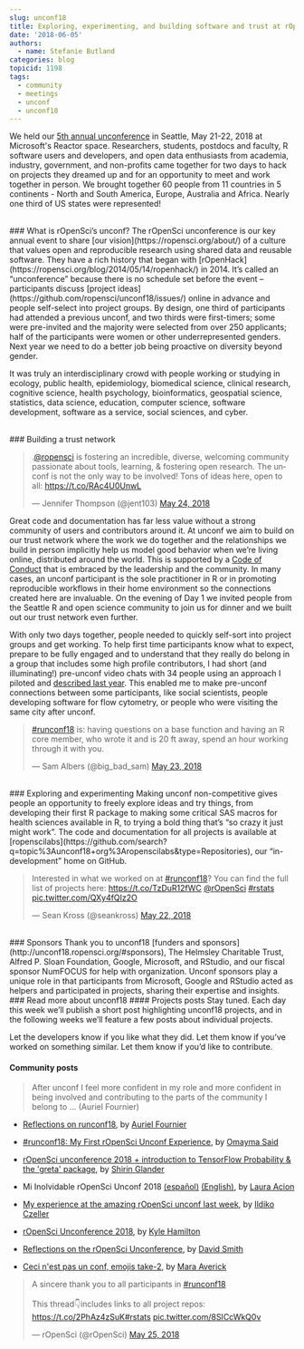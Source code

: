 ```yaml
---
slug: unconf18
title: Exploring, experimenting, and building software and trust at rOpenSci’s unconf18
date: '2018-06-05'
authors:
  - name: Stefanie Butland
categories: blog
topicid: 1198
tags:
  - community
  - meetings
  - unconf
  - unconf18
---
```

We held our [5th annual unconference](http://unconf18.ropensci.org/) in Seattle, May 21-22, 2018 at Microsoft's Reactor space. Researchers, students, postdocs and faculty, R software users and developers, and open data enthusiasts from academia, industry, government, and non-profits came together for two days to hack on projects they dreamed up and for an opportunity to meet and work together in person. We brought together 60 people from 11 countries in 5 continents - North and South America, Europe, Australia and Africa. Nearly one third of US states were represented!

</br>
### What is rOpenSci’s unconf?
The rOpenSci unconference is our key annual event to share [our vision](https://ropensci.org/about/) of a culture that values open and reproducible research using shared data and reusable software. They have a rich history that began with [rOpenHack](https://ropensci.org/blog/2014/05/14/ropenhack/) in 2014. It’s called an “unconference” because there is no schedule set before the event – participants discuss [project ideas](https://github.com/ropensci/unconf18/issues/) online in advance and people self-select into project groups. By design, one third of participants had attended a previous unconf, and two thirds were first-timers; some were pre-invited and the majority were selected from over 250 applicants; half of the participants were women or other underrepresented genders. Next year we need to do a better job being proactive on diversity beyond gender.

It was truly an interdisciplinary crowd with people working or studying in ecology, public health, epidemiology, biomedical science, clinical research, cognitive science, health psychology, bioinformatics, geospatial science, statistics, data science, education, computer science, software development, software as a service, social sciences, and cyber.

</br>
### Building a trust network

<blockquote class="twitter-tweet" data-conversation="none" data-cards="hidden" data-partner="tweetdeck"><p lang="en" dir="ltr">.<a href="https://twitter.com/rOpenSci?ref_src=twsrc%5Etfw">@ropensci</a> is fostering an incredible, diverse, welcoming community passionate about tools, learning, &amp; fostering open research. The unconf is not the only way to be involved! Tons of ideas here, open to all: <a href="https://t.co/RAc4U0UnwL">https://t.co/RAc4U0UnwL</a></p>&mdash; Jennifer Thompson (@jent103) <a href="https://twitter.com/jent103/status/999667923651358721?ref_src=twsrc%5Etfw">May 24, 2018</a></blockquote>

Great code and documentation has far less value without a strong community of users and contributors around it. At unconf we aim to build on our trust network where the work we do together and the relationships we build in person implicitly help us model good behavior when we’re living online, distributed around the world. This is supported by a [Code of Conduct](https://ropensci.org/coc/) that is embraced by the leadership and the community. In many cases, an unconf participant is the sole practitioner in R or in promoting reproducible workflows in their home environment so the connections created here are invaluable. On the evening of Day 1 we invited people from the Seattle R and open science community to join us for dinner and we built out our trust network even further.

With only two days together, people needed to quickly self-sort into project groups and get working. To help first time participants know what to expect, prepare to be fully engaged and to understand that they really do belong in a group that includes some high profile contributors, I had short (and illuminating!) pre-unconf video chats with 34 people using an approach I piloted and [described last year](https://ropensci.org/blog/2017/12/01/unconf-welcome/). This enabled me to make pre-unconf connections between some participants, like social scientists, people developing software for flow cytometry, or people who were visiting the same city after unconf.

<blockquote class="twitter-tweet" data-lang="en"><p lang="en" dir="ltr"><a href="https://twitter.com/hashtag/runconf18?src=hash&amp;ref_src=twsrc%5Etfw">#runconf18</a> is: having questions on a base function and having an R core member, who wrote it and is 20 ft away, spend an hour working through it with you.</p>&mdash; Sam Albers (@big_bad_sam) <a href="https://twitter.com/big_bad_sam/status/999283165213540352?ref_src=twsrc%5Etfw">May 23, 2018</a></blockquote>

</br>
### Exploring and experimenting
Making unconf non-competitive gives people an opportunity to freely explore ideas and try things, from developing their first R package to making some critical SAS macros for health sciences available in R, to trying a bold thing that’s “so crazy it just might work”. The code and documentation for all projects is available at [ropenscilabs](https://github.com/search?q=topic%3Aunconf18+org%3Aropenscilabs&type=Repositories), our “in-development” home on GitHub.
</br>

<blockquote class="twitter-tweet" data-partner="tweetdeck"><p lang="en" dir="ltr">Interested in what we worked on at <a href="https://twitter.com/hashtag/runconf18?src=hash&amp;ref_src=twsrc%5Etfw">#runconf18</a>? You can find the full list of projects here: <a href="https://t.co/TzDuR12fWC">https://t.co/TzDuR12fWC</a> <a href="https://twitter.com/rOpenSci?ref_src=twsrc%5Etfw">@rOpenSci</a> <a href="https://twitter.com/hashtag/rstats?src=hash&amp;ref_src=twsrc%5Etfw">#rstats</a> <a href="https://t.co/QXy4fQIz2O">pic.twitter.com/QXy4fQIz2O</a></p>&mdash; Sean Kross (@seankross) <a href="https://twitter.com/seankross/status/999073432494006273?ref_src=twsrc%5Etfw">May 22, 2018</a></blockquote>

</br>
### Sponsors
Thank you to unconf18 [funders and sponsors](http://unconf18.ropensci.org/#sponsors), The Helmsley Charitable Trust, Alfred P. Sloan Foundation, Google, Microsoft, and RStudio, and our fiscal sponsor NumFOCUS for help with organization. Unconf sponsors play a unique role in that participants from Microsoft, Google and RStudio acted as helpers and participated in projects, sharing their expertise and insights.

</br>
### Read more about unconf18
#### Projects posts
Stay tuned. Each day this week we’ll publish a short post highlighting unconf18 projects, and in the following weeks we’ll feature a few posts about individual projects.

Let the developers know if you like what they did. Let them know if you’ve worked on something similar. Let them know if you’d like to contribute.

#### Community posts

> After unconf I feel more confident in my role and more confident in being involved and contributing to the parts of the community I belong to ... (Auriel Fournier)

- [Reflections on runconf18](http://aurielfournier.github.io/runconf18/), by [Auriel Fournier](https://twitter.com/RallidaeRule)

- [#runconf18: My First rOpenSci Unconf Experience](http://www.onceupondata.com/2018/05/29/ropensci-runconf18/), by [Omayma Said](https://twitter.com/OmaymaS_)

- [rOpenSci unconference 2018 + introduction to TensorFlow Probability & the 'greta' package](https://shirinsplayground.netlify.com/2018/05/ropensci_unconf18/), by [Shirin Glander](https://twitter.com/ShirinGlander)

- Mi Inolvidable rOpenSci Unconf 2018 [(español)](https://gist.github.com/lauracion/c180b98418e2c289ffe666e98f6a2504) [(English)](https://gist.github.com/lauracion/ac230372fa10d39e3b8749c9bdd1067e), by [Laura Acion](https://twitter.com/_lacion_?lang=en)

- [My experience at the amazing rOpenSci unconf last week](https://ildiczeller.com/2018/06/01/my-runconf18-experience/), by [Ildiko Czeller](https://twitter.com/czeildi)

- [rOpenSci Unconference 2018](http://kylehamilton.com/post/2018-06-01-ropensci-unconf-2018/), by [Kyle Hamilton](https://twitter.com/kylehamilton)

- [Reflections on the rOpenSci Unconference](http://blog.revolutionanalytics.com/2018/05/reflections-on-the-ropensci-unconference.html), by [David Smith](https://twitter.com/revodavid)

- [Ceci n'est pas un conf, emojis take-2](https://maraaverick.rbind.io/2018/05/ceci-n-est-pas-un-conf-take-two/), by [Mara Averick](https://twitter.com/dataandme)

<blockquote class="twitter-tweet" data-lang="en"><p lang="en" dir="ltr">A sincere thank you to all participants in <a href="https://twitter.com/hashtag/runconf18?src=hash&amp;ref_src=twsrc%5Etfw">#runconf18</a> <br><br>This thread👇includes links to all project repos: <a href="https://t.co/2PhAz4zSuK">https://t.co/2PhAz4zSuK</a><a href="https://twitter.com/hashtag/rstats?src=hash&amp;ref_src=twsrc%5Etfw">#rstats</a> <a href="https://t.co/8SICcWkQ0v">pic.twitter.com/8SICcWkQ0v</a></p>&mdash; rOpenSci (@rOpenSci) <a href="https://twitter.com/rOpenSci/status/1000024996876468224?ref_src=twsrc%5Etfw">May 25, 2018</a></blockquote>
<script async src="https://platform.twitter.com/widgets.js" charset="utf-8"></script>
